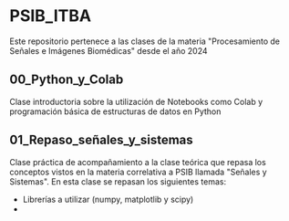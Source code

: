 # PSIB_ITBA
Este repositorio pertenece a las clases de la materia "Procesamiento de Señales e Imágenes Biomédicas" desde el año 2024

## 00_Python_y_Colab

Clase introductoria sobre la utilización de Notebooks como Colab y programación básica de estructuras de datos en Python

## 01_Repaso_señales_y_sistemas

Clase práctica de acompañamiento a la clase teórica que repasa los conceptos vistos en la materia correlativa a PSIB llamada "Señales y Sistemas". En esta clase se repasan los siguientes temas:

* Librerías a utilizar (numpy, matplotlib y scipy)
* 
